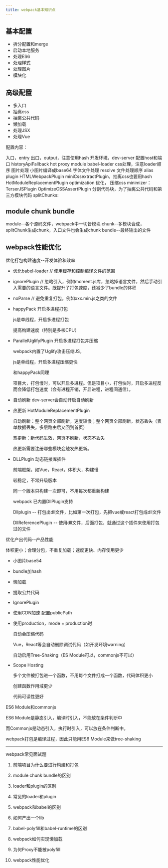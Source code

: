 ```yaml
---
title: webpack基本知识点
---
```


## 基本配置

- 拆分配置和merge
- 启动本地服务
- 处理ES6
- 处理样式
- 处理图片
- 模块化

## 高级配置

- 多入口
- 抽离css
- 抽离公共代码
- 懒加载
- 处理JSX
- 处理Vue

配置内容：

入口，entry
出口，output，注意使用hash
开发环境，dev-server
  配置host和端口
  historyApiFallback
  hot
  proxy
module
  babel-loader
  css处理，注意loader顺序
  图片处理
    小图片编译成base64
  字体文件处理
resolve
  文件处理顺序
  alias
plugin
  HTMLWebpackPlugin
  miniCssextractPlugin，抽离css也要用hash
  HotModuleReplacementPlugin
optimization  优化，
  压缩css
  minimizer：TerserJSPlugin   OptimizeCSSAssertPlugin 
  分割代码块，为了抽离公共代码和第三方模块代码
  splitChunks:
  
## module chunk bundle

module--各个源码文件，webpack中一切皆模块
chunk--多模块合成，splitChunk生成chunk，入口文件也会生成chunk
bundle--最终输出的文件

## webpack性能优化

优化打包构建速度--开发体验和效率

- 优化babel-loader  // 使用缓存和控制编译文件的范围

- ignorePlugin  // 忽略引入，例如moment.js库，忽略掉语言文件，然后手动引入需要的语言文件。既提升了打包速度，还减少了bundle的体积
- noParse  // 避免重复打包，例如xxx.min.js之类的文件

- happyPack  开启多进程打包

  js是单线程，开启多进程打包

  提高构建速度（特别是多核CPU）

- ParallelUglifyPlugin 开启多进程打包并压缩

  webpack内置了Uglify攻击压缩JS，

  js是单线程，开启多进程压缩更快

  和happyPack同理

  项目大，打包慢时，可以开启多进程。但是项目小，打包快时，开启多进程反而会降低打包速度（会有进程开销，开启进程，进程间通信）。

- 自动刷新  dev-server会自动开启自动刷新
- 热更新  HotModuleReplacementPlugin

  自动刷新：整个网页全部刷新，速度较慢；整个网页全部刷新，状态丢失（表单数据丢失，多层路由后又回到首页）

  热更新：新代码生效，网页不刷新，状态不丢失

  热更新需要注册哪些模块会触发热更新。

- DLLPlugin  动态链接库插件

  前端框架，如Vue，React，体积大，构建慢

  较稳定，不常升级版本

  同一个版本只构建一次即可，不用每次都重新构建


  webpack 已内置DllPlugin支持

  Dllplugin -- 打包出dll文件，比如第一次打包，先把vue或react打包成dll文件

  DllReferencePlugin -- 使用dll文件，后面打包，就通过这个插件来使用打包过的文件

优化产出代码--产品性能

体积更小；合理分包，不重复加载；速度更快、内存使用更少

- 小图片base54

- bundle加hash

- 懒加载

- 提取公共代码

- IgnorePlugin

- 使用CDN加速  配置publicPath

- 使用production，mode = production时

  自动会压缩代码

  Vue，React等会自动删除调试代码（如开发环境warning）

  自动启用Tree-Shaking（ES Module可以，commonjs不可以）

- Scope Hosting

  多个文件被打包进一个函数，不用每个文件打成一个函数，代码体积更小

  创建函数作用域更少

  代码可读性更好



ES6 Module和commonjs

ES6 Module是静态引入，编译时引入，不能放在条件判断中

而Commonjs是动态引入，执行时引入，可以放在条件判断中。

webpack打包是编译过程，因此只能用ES6 Module来做tree-shaking



-----------------------------------------------------------

webpack常见面试题

1. 前端项目为什么要进行构建和打包

2. module chunk bundle的区别

3. loader和plugin的区别

4. 常见的loader和plugin

5. webpack和babel的区别

6. 如何产出一个lib

7. babel-polyfill和babel-runtime的区别

8. webpack如何实现懒加载

9. 为何Proxy不能被polyfill

10. webpack性能优化


